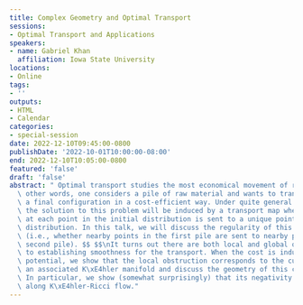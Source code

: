 ```yaml
---
title: Complex Geometry and Optimal Transport
sessions:
- Optimal Transport and Applications
speakers:
- name: Gabriel Khan
  affiliation: Iowa State University
locations:
- Online
tags:
- ''
outputs:
- HTML
- Calendar
categories:
- special-session
date: 2022-12-10T09:45:00-0800
publishDate: '2022-10-01T10:00:00-08:00'
end: 2022-12-10T10:05:00-0800
featured: 'false'
draft: 'false'
abstract: " Optimal transport studies the most economical movement of resources. In\
  \ other words, one considers a pile of raw material and wants to transport it to\
  \ a final configuration in a cost-efficient way. Under quite general assumptions,\
  \ the solution to this problem will be induced by a transport map where the mass\
  \ at each point in the initial distribution is sent to a unique point in the target\
  \ distribution. In this talk, we will discuss the regularity of this transport map\
  \ (i.e., whether nearby points in the first pile are sent to nearby points in the\
  \ second pile). $$ $$\nIt turns out there are both local and global obstructions\
  \ to establishing smoothness for the transport. When the cost is induced by a convex\
  \ potential, we show that the local obstruction corresponds to the curvature of\
  \ an associated K\xE4hler manifold and discuss the geometry of this curvature tensor.\
  \ In particular, we show (somewhat surprisingly) that its negativity is preserved\
  \ along K\xE4hler-Ricci flow."
---
```

